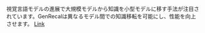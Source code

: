 視覚言語モデルの進展で大規模モデルから知識を小型モデルに移す手法が注目されています。GenRecalは異なるモデル間での知識移転を可能にし、性能を向上させます。
[Link](http://arxiv.org/abs/2506.15681v1)

